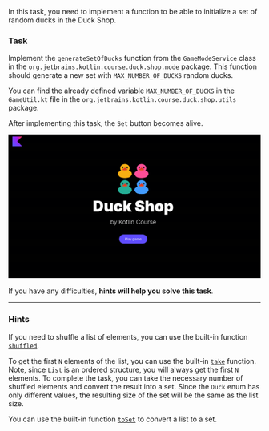 In this task, you need to implement a function
to be able to initialize a set of random ducks in the Duck Shop.

### Task

Implement the `generateSetOfDucks` function from the `GameModeService` class in
the `org.jetbrains.kotlin.course.duck.shop.mode` package.
This function should generate a new set with `MAX_NUMBER_OF_DUCKS` random ducks.

You can find the already defined variable `MAX_NUMBER_OF_DUCKS`
in the `GameUtil.kt` file in the `org.jetbrains.kotlin.course.duck.shop.utils` package.

After implementing this task, the `Set` button becomes alive.

<div class="hint" title="Click me to view the expected state of the application after completing this task">

![Current state](../../utils/src/main/resources/images/duck/shop/states/state_2.gif)

</div>

If you have any difficulties, **hints will help you solve this task**.

----

### Hints

<div class="hint" title="Click me to learn how to shuffle a list of elements">

If you need to shuffle a list of elements, you can use the built-in function [`shuffled`](https://kotlinlang.org/api/latest/jvm/stdlib/kotlin.collections/shuffled.html).
</div>

<div class="hint" title="Click me to learn how to take N first elements from a list">

To get the first `N` elements of the list, you can use the built-in [`take`](https://kotlinlang.org/api/latest/jvm/stdlib/kotlin.collections/take.html) function.
Note, since `List` is an ordered structure, you will always get the first `N` elements.
To complete the task, you can take the necessary number of shuffled elements and convert the result into a set.
Since the `Duck` enum has only different values, the resulting size of the set will be the same as the list size.
</div>

<div class="hint" title="Click me to learn to how to convert a list to a set">

You can use the built-in function [`toSet`](https://kotlinlang.org/api/latest/jvm/stdlib/kotlin.collections/to-set.html) to convert a list to a set.
</div>
